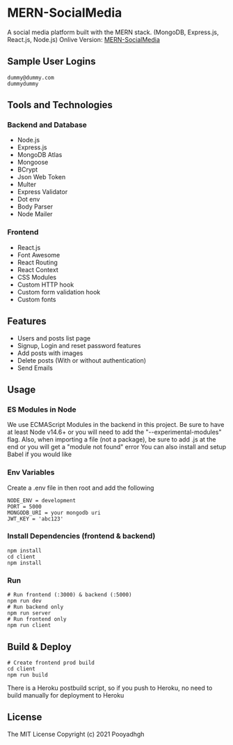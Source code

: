# MERN-SocialMedia

A social media platform built with the MERN stack. (MongoDB, Express.js, React.js, Node.js)
Onlive Version: [MERN-SocialMedia](https://bit.ly/3Fav1tO)

## Sample User Logins

```
dummy@dummy.com
dummydummy
```

## Tools and Technologies

### Backend and Database

- Node.js
- Express.js
- MongoDB Atlas
- Mongoose
- BCrypt
- Json Web Token
- Multer
- Express Validator
- Dot env
- Body Parser
- Node Mailer

### Frontend

- React.js
- Font Awesome
- React Routing
- React Context
- CSS Modules
- Custom HTTP hook
- Custom form validation hook
- Custom fonts

## Features

- Users and posts list page
- Signup, Login and reset password features
- Add posts with images
- Delete posts (With or without authentication)
- Send Emails

## Usage

### ES Modules in Node

We use ECMAScript Modules in the backend in this project. Be sure to have at least Node v14.6+ or you will need to add the "--experimental-modules" flag.
Also, when importing a file (not a package), be sure to add .js at the end or you will get a "module not found" error
You can also install and setup Babel if you would like

### Env Variables

Create a .env file in then root and add the following

```
NODE_ENV = development
PORT = 5000
MONGODB_URI = your mongodb uri
JWT_KEY = 'abc123'
```

### Install Dependencies (frontend & backend)

```
npm install
cd client
npm install
```

### Run

```
# Run frontend (:3000) & backend (:5000)
npm run dev
# Run backend only
npm run server
# Run frontend only
npm run client
```

## Build & Deploy

```
# Create frontend prod build
cd client
npm run build
```

There is a Heroku postbuild script, so if you push to Heroku, no need to build manually for deployment to Heroku

## License

The MIT License
Copyright (c) 2021 Pooyadhgh
